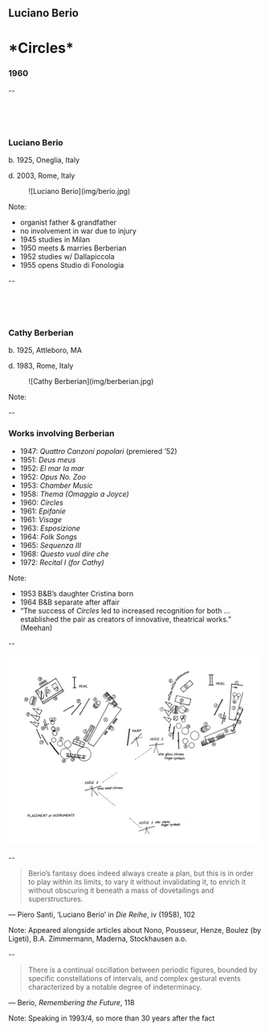 <!-- .slide: data-background="/img/berio-circles-fullscreen.png" -->
<div class="overlay-title">
  <h2>Luciano Berio</h1>
  <h1>*Circles*</h2>
  <h3>1960</h3>
</div>
--
<!-- .slide: class="image-right" -->
<div>

&nbsp;

&nbsp;

### Luciano Berio

b. 1925, Oneglia, Italy

d. 2003, Rome, Italy
</div>
<figure>
![Luciano Berio](img/berio.jpg)
</figure>

Note:
- organist father & grandfather
- no involvement in war due to injury
- 1945 studies in Milan
- 1950 meets & marries Berberian
- 1952 studies w/ Dallapiccola
- 1955 opens Studio di Fonologia

--
<!-- .slide: class="image-right" -->
<div>

&nbsp;

&nbsp;

### Cathy Berberian

b. 1925, Attleboro, MA

d. 1983, Rome, Italy
</div>
<figure>
![Cathy Berberian](img/berberian.jpg)
</figure>

Note:

--
### Works involving Berberian

- 1947: *Quattro Canzoni popolari* (premiered ’52)
- 1951: *Deus meus*
- 1952: *El mar la mar*
- 1952: *Opus No. Zoo*
- 1953: *Chamber Music*
- 1958: *Thema (Omaggio a Joyce)*
- <span class="invert">1960: *Circles*</span>
- 1961: *Epifanie*
- 1961: *Visage*
- 1963: *Esposizione*
- 1964: *Folk Songs*
- 1965: *Sequenza III*
- 1968: *Questo vuol dire che*
- 1972: *Recital I (for Cathy)*

<!-- .element class="no-bullets" -->

Note:
- 1953 B&B’s daughter Cristina born
- 1964 B&B separate after affair
- “The success of *Circles* led to increased recognition for both … established
  the pair as creators of innovative, theatrical works.” (Meehan)

--

![Stage layout diagram for Berio’s Circles](/img/berio-layout.png)

--

> Berio’s fantasy does indeed always create a plan, but this is in order to play
> within its limits, to vary it without invalidating it, to enrich it without
> obscuring it beneath a mass of dovetailings and superstructures.

— Piero Santi, ‘Luciano Berio’ in *Die Reihe*, iv (1958), 102

Note:
Appeared alongside articles about Nono, Pousseur, Henze, Boulez (by Ligeti),
B.A. Zimmermann, Maderna, Stockhausen a.o.

--

> There is a continual oscillation between periodic figures, bounded by specific
> constellations of intervals, and complex gestural events characterized by a
> notable degree of indeterminacy.

— Berio, *Remembering the Future*, 118

Note:
Speaking in 1993/4, so more than 30 years after the fact
